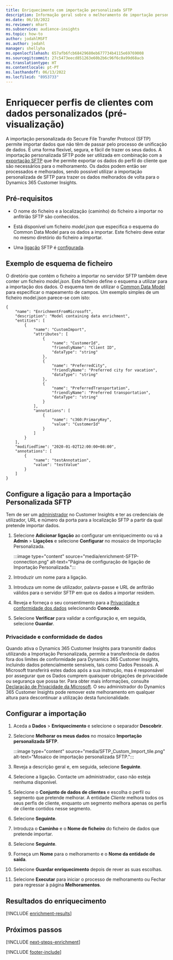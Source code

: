 ```yaml
---
title: Enriquecimento com importação personalizada SFTP
description: Informação geral sobre o melhoramento de importação personalizado SFTP.
ms.date: 06/10/2022
ms.reviewer: mhart
ms.subservice: audience-insights
ms.topic: how-to
author: jodahlMSFT
ms.author: jodahl
manager: shellyha
ms.openlocfilehash: 657afb6fcb68429680eb677734b4115e69769008
ms.sourcegitcommit: 27c5473eecd851263e60b2b6c96f6c0a99d68acb
ms.translationtype: HT
ms.contentlocale: pt-PT
ms.lasthandoff: 06/13/2022
ms.locfileid: "8953733"
---
```

# <a name="enrich-customer-profiles-with-custom-data-preview"></a>Enriquecer perfis de clientes com dados personalizados (pré-visualização)

A importação personalizada do Secure File Transfer Protocol (SFTP) permite importar dados que não têm de passar pelo processo de unificação de dados. É uma forma flexível, segura, e fácil de trazer os seus dados. A importação personalizada SFTP pode ser utilizada em combinação com a [exportação SFTP](export-sftp.md) que lhe permite exportar os dados do perfil do cliente que são necessários para o melhoramento. Os dados podem então ser processados e melhorados, sendo possível utilizar a importação personalizada de SFTP para trazer os dados melhorados de volta para o Dynamics 365 Customer Insights.

## <a name="prerequisites"></a>Pré-requisitos

- O nome do ficheiro e a localização (caminho) do ficheiro a importar no anfitrião SFTP são conhecidos.

- Está disponível um ficheiro *model.json* que especifica o esquema do Common Data Model para os dados a importar. Este ficheiro deve estar no mesmo diretório do ficheiro a importar.

- Uma [ligação](connections.md) SFTP é [configurada](#configure-the-connection-for-sftp-custom-import).

## <a name="file-schema-example"></a>Exemplo de esquema de ficheiro

O diretório que contém o ficheiro a importar no servidor SFTP também deve conter um ficheiro *model.json*. Este ficheiro define o esquema a utilizar para a importação dos dados. O esquema tem de utilizar o [Common Data Model](/common-data-model/) para especificar o mapeamento de campos. Um exemplo simples de um ficheiro model.json parece-se com isto:

```
{
    "name": "EnrichmentFromMicrosoft",
    "description": "Model containing data enrichment",
    "entities": [
        {
            "name": "CustomImport",
            "attributes": [
                {
                    "name": "CustomerId",
                    "friendlyName": "Client ID",
                    "dataType": "string"
                },
                {
                    "name": "PreferredCity",
                    "friendlyName": "Preferred city for vacation",
                    "dataType": "string"
                },
                {
                    "name": "PreferredTransportation",
                    "friendlyName": "Preferred transportation",
                    "dataType": "string"
                }
            ],
            "annotations": [
                {
                    "name": "c360:PrimaryKey",
                    "value": "CustomerId"
                }
            ]
        }
    ],
    "modifiedTime": "2020-01-02T12:00:00+08:00",
    "annotations": [
        {
            "name": "testAnnotation",
            "value": "testValue"
        }
    ]
}
```

## <a name="configure-the-connection-for-sftp-custom-import"></a>Configure a ligação para a Importação Personalizada SFTP

Tem de ser um [administrador](permissions.md#admin) no Customer Insights e ter as credenciais de utilizador, URL e número da porta para a localização SFTP a partir da qual pretende importar dados.

1. Selecione **Adicionar ligação** ao configurar um enriquecimento ou vá a **Admin** > **Ligações** e selecione **Configurar** no mosaico de Importação Personalizada.

   :::image type="content" source="media/enrichment-SFTP-connection.png" alt-text="Página de configuração de ligação de Importação Personalizada.":::

1. Introduzir um nome para a ligação.

1. Introduza um nome de utilizador, palavra-passe e URL de anfitrião válidos para o servidor SFTP em que os dados a importar residem.

1. Reveja e forneça o seu consentimento para a [Privacidade e conformidade dos dados](#data-privacy-and-compliance) selecionando **Concordo**.

1. Selecione **Verificar** para validar a configuração e, em seguida, selecione **Guardar**.

### <a name="data-privacy-and-compliance"></a>Privacidade e conformidade de dados

Quando ativa o Dynamics 365 Customer Insights para transmitir dados utilizando a Importação Personalizada, permite a transferência de dados fora dos limites de conformidade para Dynamics 365 Customer Insights, incluindo dados potencialmente sensíveis, tais como Dados Pessoais. A Microsoft transferirá estes dados após a sua instrução, mas é responsável por assegurar que os Dados cumprem quaisquer obrigações de privacidade ou segurança que possa ter. Para obter mais informações, consulte [Declaração de Privacidade da Microsoft](https://go.microsoft.com/fwlink/?linkid=396732).
O seu administrador do Dynamics 365 Customer Insights pode remover este melhoramento em qualquer altura para descontinuar a utilização desta funcionalidade.

## <a name="configure-the-import"></a>Configurar a importação

1. Aceda a **Dados** > **Enriquecimento** e selecione o separador **Descobrir**.

1. Selecione **Melhorar os meus dados** no mosaico **Importação personalizada SFTP**.

   :::image type="content" source="media/SFTP_Custom_Import_tile.png" alt-text="Mosaico de importação personalizada SFTP.":::

1. Reveja a descrição geral e, em seguida, selecione **Seguinte**.

1. Selecione a ligação. Contacte um administrador, caso não esteja nenhuma disponível.

1. Selecione o **Conjunto de dados de clientes** e escolha o perfil ou segmento que pretende melhorar. A entidade *Cliente* melhora todos os seus perfis de cliente, enquanto um segmento melhora apenas os perfis de cliente contidos nesse segmento.

1. Selecione **Seguinte**.

1. Introduza o **Caminho** e o **Nome de ficheiro** do ficheiro de dados que pretende importar.

1. Selecione **Seguinte**.

1. Forneça um **Nome** para o melhoramento e o **Nome da entidade de saída**.

1. Selecione **Guardar enriquecimento** depois de rever as suas escolhas.

1. Selecione **Executar** para iniciar o processo de melhoramento ou Fechar para regressar à página **Melhoramentos**.

## <a name="enrichment-results"></a>Resultados do enriquecimento

[!INCLUDE [enrichment-results](includes/enrichment-results.md)]

## <a name="next-steps"></a>Próximos passos

[!INCLUDE [next-steps-enrichment](includes/next-steps-enrichment.md)]

[!INCLUDE [footer-include](includes/footer-banner.md)]
